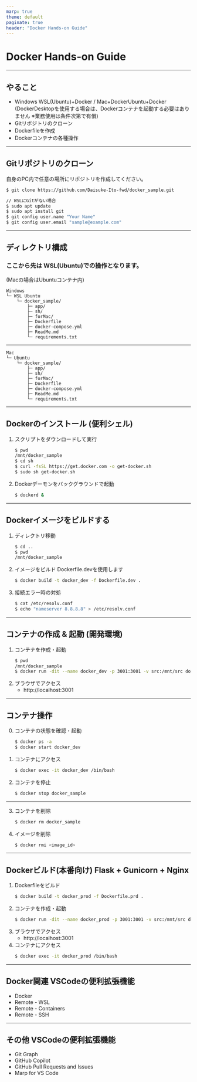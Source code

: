 ```yaml
---
marp: true
theme: default
paginate: true
header: "Docker Hands-on Guide"
---
```


# Docker Hands-on Guide

---

## やること
- Windows WSL(Ubuntu)+Docker / Mac+DockerUbuntu+Docker
  (DockerDesktopを使用する場合は、Dockerコンテナを起動する必要はありません ※業務使用は条件次第で有償)
- Gitリポジトリのクローン
- Dockerfileを作成
- Dockerコンテナの各種操作

---

## Gitリポジトリのクローン
自身のPC内で任意の場所にリポジトリを作成してください。
```bash
$ git clone https://github.com/Daisuke-Ito-fwd/docker_sample.git

// WSLにGitがない場合
$ sudo apt update
$ sudo apt install git
$ git config user.name "Your Name"
$ git config user.email "sample@example.com"

```

---

## ディレクトリ構成
### ここから先は WSL(Ubuntu)での操作となります。
(Macの場合はUbuntuコンテナ内)
```
Windows
└─ WSL Ubuntu
    └─ docker_sample/
        ├─ app/
        ├─ sh/
        ├─ forMac/
        ├─ Dockerfile
        ├─ docker-compose.yml
        ├─ ReadMe.md
        └─ requirements.txt
```
---
```
Mac
└─ Ubuntu
    └─ docker_sample/
        ├─ app/
        ├─ sh/
        ├─ forMac/
        ├─ Dockerfile
        ├─ docker-compose.yml
        ├─ ReadMe.md
        └─ requirements.txt
```
---

## Dockerのインストール (便利シェル)

1. スクリプトをダウンロードして実行
   ```bash
   $ pwd
   /mnt/docker_sample
   $ cd sh
   $ curl -fsSL https://get.docker.com -o get-docker.sh
   $ sudo sh get-docker.sh
   ```

2. Dockerデーモンをバックグラウンドで起動
   ```bash
   $ dockerd &
   ```

---

## Dockerイメージをビルドする

1. ディレクトリ移動
   ```bash
   $ cd ..
   $ pwd
   /mnt/docker_sample
   ```

2. イメージをビルド Dockerfile.devを使用します
   ```bash
   $ docker build -t docker_dev -f Dockerfile.dev .
   ```

3. 接続エラー時の対処
   ```bash
   $ cat /etc/resolv.conf
   $ echo "nameserver 8.8.8.8" > /etc/resolv.conf
   ```

---

## コンテナの作成 & 起動 (開発環境)

1. コンテナを作成・起動
   ```bash
   $ pwd
   /mnt/docker_sample
   $ docker run -dit --name docker_dev -p 3001:3001 -v src:/mnt/src docker_dev
   ```
2. ブラウザでアクセス
   - http://localhost:3001

---

## コンテナ操作
0. コンテナの状態を確認・起動
   ```bash
   $ docker ps -a
   $ docker start docker_dev
   ```

1. コンテナにアクセス
   ```bash
   $ docker exec -it docker_dev /bin/bash
   ```

2. コンテナを停止
   ```bash
   $ docker stop docker_sample
   ```
---
3. コンテナを削除
   ```bash
   $ docker rm docker_sample
   ```

4. イメージを削除
   ```bash
   $ docker rmi <image_id>
   ```

---
## Dockerビルド(本番向け) Flask + Gunicorn + Nginx
1. Dockerfileをビルド
   ```bash
   $ docker build -t docker_prod -f Dockerfile.prd .
   ```
2. コンテナを作成・起動
   ```bash
   $ docker run -dit --name docker_prod -p 3001:3001 -v src:/mnt/src docker_prod
   ```
3. ブラウザでアクセス
   - http://localhost:3001
4. コンテナにアクセス
   ```bash
   $ docker exec -it docker_prod /bin/bash
   ```
---
## Docker関連 VSCodeの便利拡張機能
- Docker
- Remote - WSL
- Remote - Containers
- Remote - SSH

---
## その他 VSCodeの便利拡張機能
- Git Graph
- GitHub Copilot
- GitHub Pull Requests and Issues
- Marp for VS Code